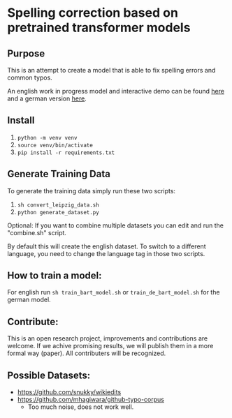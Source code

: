 # Spelling correction based on pretrained transformer models

## Purpose

This is an attempt to create a model that is able to fix spelling errors and 
common typos. 

An english work in progress model and interactive demo can be found [here](https://huggingface.co/oliverguhr/spelling-correction-english-base) and a german version [here](https://huggingface.co/oliverguhr/spelling-correction-german-base).

## Install

1. `python -m venv venv`
2. `source venv/bin/activate`
3. `pip install -r requirements.txt`

## Generate Training Data

To generate the training data simply run these two scripts:

1. `sh convert_leipzig_data.sh`
2. `python generate_dataset.py`

Optional: If you want to combine multiple datasets you can edit and run the "combine.sh" script.


By default this will create the english dataset. To switch to a different language, 
you need to change the language tag in those two scripts.


## How to train a model:

For english run `sh train_bart_model.sh` or `train_de_bart_model.sh` for the german model.

## Contribute:

This is an open research project, improvements and contributions are welcome. 
If we achive promising results, we will publish them in a more formal way (paper). 
All contributers will be recognized.

## Possible Datasets:

* https://github.com/snukky/wikiedits
* https://github.com/mhagiwara/github-typo-corpus
    *  Too much noise, does not work well.
